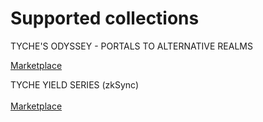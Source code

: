 # Supported collections

TYCHE'S ODYSSEY - PORTALS TO ALTERNATIVE REALMS&#x20;

[Marketplace](https://kreatorland.com/collection/zksync-era/0xc6157Baaf561d3c3ed9189D747D8a477d4228A14)

TYCHE YIELD SERIES (zkSync)\
\
[Marketplace ](https://opensea.io/collection/tyche-yield-series-2)
